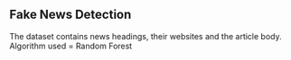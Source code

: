 ## Fake News Detection
The dataset contains news headings, their websites and the article body.
Algorithm used = Random Forest
